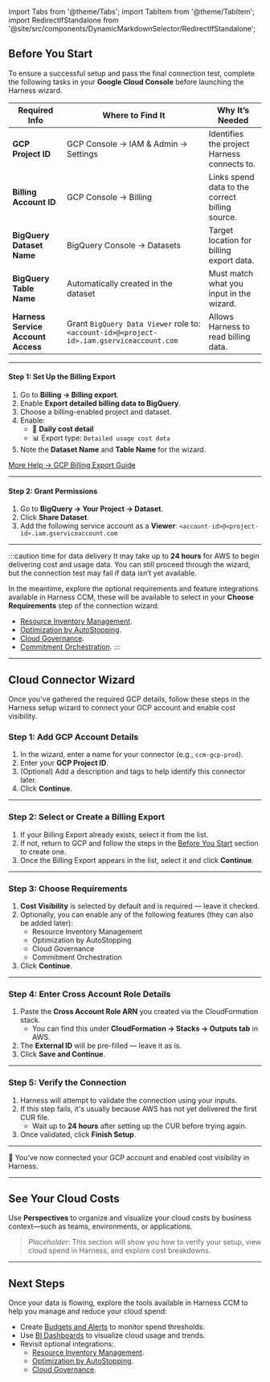import Tabs from '@theme/Tabs';
import TabItem from '@theme/TabItem';
import RedirectIfStandalone from '@site/src/components/DynamicMarkdownSelector/RedirectIfStandalone';

<RedirectIfStandalone label="GCP" targetPage="/docs/cloud-cost-management/get-started/dynamic-get-started" />

## Before You Start
To ensure a successful setup and pass the final connection test, complete the following tasks in your **Google Cloud Console** before launching the Harness wizard.

| Required Info                        | Where to Find It                               | Why It’s Needed |
|-------------------------------------|------------------------------------------------|-----------------|
| **GCP Project ID**                  | GCP Console → IAM & Admin → Settings           | Identifies the project Harness connects to. |
| **Billing Account ID**              | GCP Console → Billing                          | Links spend data to the correct billing source. |
| **BigQuery Dataset Name**          | BigQuery Console → Datasets                    | Target location for billing export data. |
| **BigQuery Table Name**            | Automatically created in the dataset           | Must match what you input in the wizard. |
| **Harness Service Account Access** | Grant `BigQuery Data Viewer` role to: `<account-id>@<project-id>.iam.gserviceaccount.com` | Allows Harness to read billing data. |

---

#### Step 1: Set Up the Billing Export
1. Go to **Billing → Billing export**.
2. Enable **Export detailed billing data to BigQuery**.
3. Choose a billing-enabled project and dataset.
4. Enable:
   - 📅 **Daily cost detail**
   - 📊 Export type: `Detailed usage cost data`
5. Note the **Dataset Name** and **Table Name** for the wizard.

[More Help → GCP Billing Export Guide](https://cloud.google.com/billing/docs/how-to/export-data-bigquery-setup)

---

#### **Step 2: Grant Permissions**
1. Go to **BigQuery → Your Project → Dataset**.
2. Click **Share Dataset**.
3. Add the following service account as a **Viewer**: `<account-id>@<project-id>.iam.gserviceaccount.com`

---

:::caution time for data delivery
It may take up to **24 hours** for AWS to begin delivering cost and usage data. You can still proceed through the wizard, but the connection test may fail if data isn’t yet available.

In the meantime, explore the optional requirements and feature integrations available in Harness CCM, these will be available to select in your **Choose Requirements** step of the connection wizard:

  - [Resource Inventory Management](/docs/cloud-cost-management/use-ccm-cost-reporting/use-ccm-dashboards/view-aws-ec-2-inventory-cost-dashboard/).
  - [Optimization by AutoStopping](/docs/cloud-cost-management/use-ccm-cost-optimization/optimize-cloud-costs-with-intelligent-cloud-auto-stopping-rules/getting-started).
  - [Cloud Governance](/docs/cloud-cost-management/use-ccm-cost-governance/asset-governance/asset-governance).
  - [Commitment Orchestration](/docs/category/commitment-orchestrator).
:::

---

## Cloud Connector Wizard
Once you've gathered the required GCP details, follow these steps in the Harness setup wizard to connect your GCP account and enable cost visibility.

<Tabs>
<TabItem value="Interactive Guide" label="Interactive Guide">
<DocVideo src="https://app.tango.us/app/embed/f48937b7-996f-45f1-9fd9-b387d2570561?skipCover=false&defaultListView=false&skipBranding=false&makeViewOnly=true&hideAuthorAndDetails=true" title="Add GCP Cloud Cost Connector in Harness" />
</TabItem>
<TabItem value="Step-by-Step" label="Step-by-Step">

### Step 1: Add GCP Account Details
1. In the wizard, enter a name for your connector (e.g., `ccm-gcp-prod`).
2. Enter your **GCP Project ID**.
3. (Optional) Add a description and tags to help identify this connector later.
4. Click **Continue**.

---

### Step 2: Select or Create a Billing Export
1. If your Billing Export already exists, select it from the list.
2. If not, return to GCP and follow the steps in the [Before You Start](#before-you-start) section to create one.
3. Once the Billing Export appears in the list, select it and click **Continue**.

---

### Step 3: Choose Requirements
1. **Cost Visibility** is selected by default and is required — leave it checked.
2. Optionally, you can enable any of the following features (they can also be added later):
   - Resource Inventory Management
   - Optimization by AutoStopping
   - Cloud Governance
   - Commitment Orchestration
3. Click **Continue**.

---

### Step 4: Enter Cross Account Role Details
1. Paste the **Cross Account Role ARN** you created via the CloudFormation stack.
   - You can find this under **CloudFormation → Stacks → Outputs tab** in AWS.
2. The **External ID** will be pre-filled — leave it as is.
3. Click **Save and Continue**.

---

### Step 5: Verify the Connection
1. Harness will attempt to validate the connection using your inputs.
2. If this step fails, it's usually because AWS has not yet delivered the first CUR file.
   - Wait up to **24 hours** after setting up the CUR before trying again.
3. Once validated, click **Finish Setup**.

---

🎉 You’ve now connected your GCP account and enabled cost visibility in Harness.
</TabItem>
</Tabs>

---

## See Your Cloud Costs
Use **Perspectives** to organize and visualize your cloud costs by business context—such as teams, environments, or applications.
>_Placeholder_: This section will show you how to verify your setup, view cloud spend in Harness, and explore cost breakdowns.

---

## Next Steps
Once your data is flowing, explore the tools available in Harness CCM to help you manage and reduce your cloud spend:

- Create [Budgets and Alerts](/docs/cloud-cost-management/use-ccm-cost-governance/ccm-budgets/create-a-budget) to monitor spend thresholds.
- Use [BI Dashboards](/docs/cloud-cost-management/use-ccm-cost-reporting/use-ccm-dashboards/access-ccm-dashboards) to visualize cloud usage and trends.
- Revisit optional integrations:
  - [Resource Inventory Management](/docs/cloud-cost-management/use-ccm-cost-reporting/use-ccm-dashboards/gcp-dashboard).
  - [Optimization by AutoStopping](/docs/cloud-cost-management/use-ccm-cost-optimization/optimize-cloud-costs-with-intelligent-cloud-auto-stopping-rules/getting-started).
  - [Cloud Governance](/docs/cloud-cost-management/use-ccm-cost-governance/asset-governance/asset-governance).
